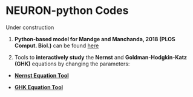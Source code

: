 # NEURON-python Codes
Under construction

1. **Python-based model for Mandge and Manchanda, 2018 (PLOS Comput. Biol.)** can be found [here](https://github.com/darshanmandge/DRGsomamodel/tree/master/pythonmodel)

2. Tools to **interactively study** the **Nernst** and **Goldman-Hodgkin-Katz (GHK)** equations by changing the parameters:


* [**Nernst Equation Tool**](https://github.com/darshanmandge/python/blob/master/nernst_eqn_slider.py)

* [**GHK Equation Tool**](https://github.com/darshanmandge/python/blob/master/ghk_eqn_slider.py)
